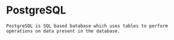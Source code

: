 # PostgreSQL
`PostgreSQL is SQL based batabase which uses tables to perform operations on data present in the database.`
